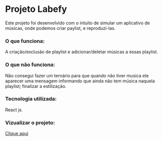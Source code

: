 # Projeto Labefy

Este projeto foi desenvolvido com o intuito de simular um aplicativo de músicas, onde podemos criar paylist, e reproduzi-las.

### O que funciona:

A criação/exclusão de playlist e adicionar/deletar músicas a essas playlist.

### O que não funciona:
Não consegui fazer um ternário para que quando não tiver musica ele aparecer uma mensagem informando que ainda não tem música naquela playlist; finalizar a estilização. 

### Tecnologia utilizada:
React js.

### Vizualizar o projeto:
[Clique aqui](https://lacking-ducks.surge.sh/)
